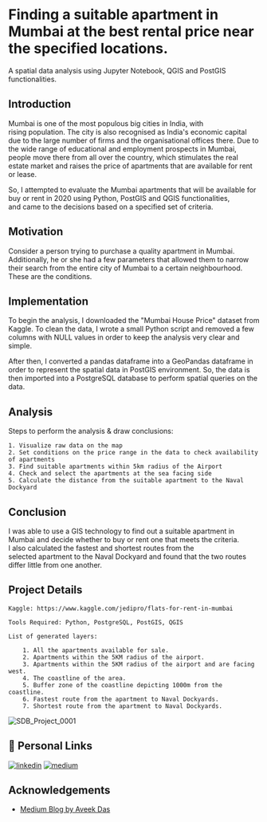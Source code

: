 
# Finding a suitable apartment in Mumbai at the best rental price near the specified locations. 

A spatial data analysis using Jupyter Notebook, QGIS and PostGIS functionalities.


## Introduction

Mumbai is one of the most populous big cities in India, with rising population. The city is also recognised as India's economic capital due to the large number of firms and the organisational offices there. 
Due to the wide range of educational and employment prospects in Mumbai, people move there from all over the country, which stimulates the real estate market and raises the price of apartments that are 
available for rent or lease.

So, I attempted to evaluate the Mumbai apartments that will be available for buy or rent in 2020 using Python, PostGIS and QGIS functionalities, and came to the decisions based on a specified set of criteria.
## Motivation

Consider a person trying to purchase a quality apartment in Mumbai. Additionally, he or she had a few parameters that allowed them to narrow their search from the entire city of Mumbai to a certain neighbourhood. These are the conditions.
## Implementation

To begin the analysis, I downloaded the "Mumbai House Price" dataset from Kaggle. To clean the data, I wrote a small Python script and removed a few columns with NULL values in order to keep the analysis very clear and simple.

After then, I converted a pandas dataframe into a GeoPandas dataframe in order to represent the spatial data in PostGIS environment. So, the data is then imported into a PostgreSQL database to perform spatial queries on the data.

## Analysis

Steps to perform the analysis & draw conclusions:

    1. Visualize raw data on the map
    2. Set conditions on the price range in the data to check availability of apartments
    3. Find suitable apartments within 5km radius of the Airport
    4. Check and select the apartments at the sea facing side
    5. Calculate the distance from the suitable apartment to the Naval Dockyard
## Conclusion

I was able to use a GIS technology to find out a suitable apartment in Mumbai and decide whether to buy or rent one that meets the criteria.  I also calculated the fastest and shortest routes from the selected apartment to the Naval Dockyard and found that the two routes differ little from one another.
## Project Details

    Kaggle: https://www.kaggle.com/jedipro/flats-for-rent-in-mumbai

    Tools Required: Python, PostgreSQL, PostGIS, QGIS

    List of generated layers:
    
        1. All the apartments available for sale.
        2. Apartments within the 5KM radius of the airport.
        3. Apartments within the 5KM radius of the airport and are facing west.
        4. The coastline of the area.
        5. Buffer zone of the coastline depicting 1000m from the coastline.
        6. Fastest route from the apartment to Naval Dockyards.
        7. Shortest route from the apartment to Naval Dockyards.
        
![SDB_Project_0001](https://user-images.githubusercontent.com/60979131/194350700-65ce4c6e-f07d-4f13-b4dc-039228f7d641.png)

## 🔗 Personal Links
[![linkedin](https://img.shields.io/badge/linkedin-0A66C2?style=for-the-badge&logo=linkedin&logoColor=white)](https://www.linkedin.com/in/prachi-sarode-448439167/)
[![medium](https://img.shields.io/badge/medium-000000?style=for-the-badge&logo=medium&logoColor=white)](https://prachisarode.medium.com/)



## Acknowledgements

 - [Medium Blog by Aveek Das](https://towardsdatascience.com/analyzing-houses-for-rent-in-mumbai-using-qgis-and-postgis-functions-7383e4223d0d)
